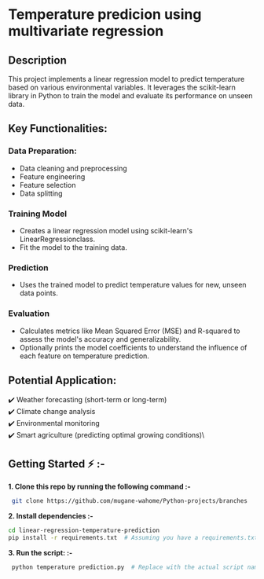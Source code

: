 # Temperature predicion using multivariate regression



## Description
<p > 
 This project implements a linear regression model to predict temperature based on various environmental variables. It leverages the scikit-learn library in Python to train the model and evaluate its performance on unseen data.
</p>

## Key Functionalities:

### Data Preparation:
- Data cleaning and preprocessing
- Feature engineering
- Feature selection
- Data splitting
### Training Model
- Creates a linear regression model using scikit-learn's LinearRegressionclass.
- Fit the model to the training data.

### Prediction 
- Uses the trained model to predict temperature values ​​for new, unseen data points.

### Evaluation
- Calculates metrics like Mean Squared Error (MSE) and R-squared to assess the model's accuracy and generalizability.
- Optionally prints the model coefficients to understand the influence of each feature on temperature prediction.

## Potential Application: 
✔️ Weather forecasting (short-term or long-term)\
✔️ Climate change analysis\
✔️ Environmental monitoring\
✔️ Smart agriculture (predicting optimal growing conditions)\


## Getting Started ⚡ :-

**1. Clone this repo by running the following command :-**

```bash
 git clone https://github.com/mugane-wahome/Python-projects/branches
```

**2. Install dependencies :-**

```bash
cd linear-regression-temperature-prediction
pip install -r requirements.txt  # Assuming you have a requirements.txt file listing necessary libraries

```

**3. Run the script: :-**

```bash
 python temperature prediction.py  # Replace with the actual script name containing the code

```




